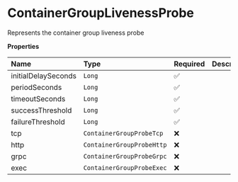# ContainerGroupLivenessProbe

Represents the container group liveness probe

**Properties**

| Name                | Type                      | Required | Description |
| :------------------ | :------------------------ | :------- | :---------- |
| initialDelaySeconds | `Long`                    | ✅       |             |
| periodSeconds       | `Long`                    | ✅       |             |
| timeoutSeconds      | `Long`                    | ✅       |             |
| successThreshold    | `Long`                    | ✅       |             |
| failureThreshold    | `Long`                    | ✅       |             |
| tcp                 | `ContainerGroupProbeTcp`  | ❌       |             |
| http                | `ContainerGroupProbeHttp` | ❌       |             |
| grpc                | `ContainerGroupProbeGrpc` | ❌       |             |
| exec                | `ContainerGroupProbeExec` | ❌       |             |
